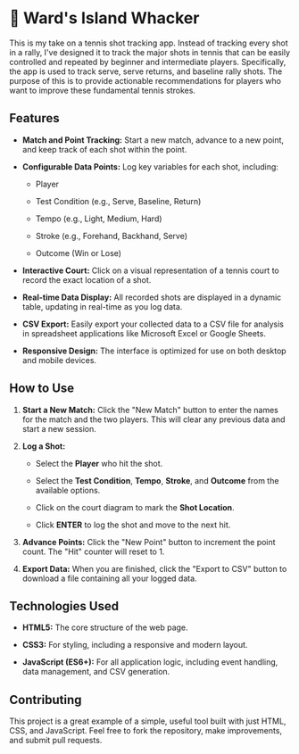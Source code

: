 # 🎾 Ward's Island Whacker

This is my take on a tennis shot tracking app. Instead of tracking every shot in a rally, I've designed it to track the major shots in tennis that can be easily controlled and repeated by beginner and intermediate players. Specifically, the app is used to track serve, serve returns, and baseline rally shots. The purpose of this is to provide actionable recommendations for players who want to improve these fundamental tennis strokes.

## Features

* **Match and Point Tracking:** Start a new match, advance to a new point, and keep track of each shot within the point.

* **Configurable Data Points:** Log key variables for each shot, including:

  * Player

  * Test Condition (e.g., Serve, Baseline, Return)

  * Tempo (e.g., Light, Medium, Hard)

  * Stroke (e.g., Forehand, Backhand, Serve)

  * Outcome (Win or Lose)

* **Interactive Court:** Click on a visual representation of a tennis court to record the exact location of a shot.

* **Real-time Data Display:** All recorded shots are displayed in a dynamic table, updating in real-time as you log data.

* **CSV Export:** Easily export your collected data to a CSV file for analysis in spreadsheet applications like Microsoft Excel or Google Sheets.

* **Responsive Design:** The interface is optimized for use on both desktop and mobile devices.

## How to Use

1. **Start a New Match:** Click the "New Match" button to enter the names for the match and the two players. This will clear any previous data and start a new session.

2. **Log a Shot:**

   * Select the **Player** who hit the shot.

   * Select the **Test Condition**, **Tempo**, **Stroke**, and **Outcome** from the available options.

   * Click on the court diagram to mark the **Shot Location**.

   * Click **ENTER** to log the shot and move to the next hit.

3. **Advance Points:** Click the "New Point" button to increment the point count. The "Hit" counter will reset to 1.

4. **Export Data:** When you are finished, click the "Export to CSV" button to download a file containing all your logged data.

## Technologies Used

* **HTML5:** The core structure of the web page.

* **CSS3:** For styling, including a responsive and modern layout.

* **JavaScript (ES6+):** For all application logic, including event handling, data management, and CSV generation.

## Contributing

This project is a great example of a simple, useful tool built with just HTML, CSS, and JavaScript. Feel free to fork the repository, make improvements, and submit pull requests.
